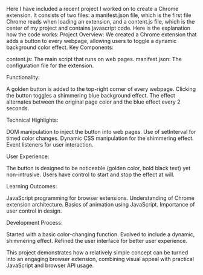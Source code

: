 Here I have included a recent project I worked on to create a Chrome extension.
It consists of two files: a manifest.json file,
which is the first file Chrome reads when loading an extension,
and a content.js file,
which is the center of my project and contains javascript code.
Here is the explanation how the code works:
Project Overview:
We created a Chrome extension that adds a button to every webpage, allowing users to toggle a dynamic background color effect.
Key Components:

content.js: The main script that runs on web pages.
manifest.json: The configuration file for the extension.


Functionality:

A golden button is added to the top-right corner of every webpage.
Clicking the button toggles a shimmering blue background effect.
The effect alternates between the original page color and the blue effect every 2 seconds.


Technical Highlights:

DOM manipulation to inject the button into web pages.
Use of setInterval for timed color changes.
Dynamic CSS manipulation for the shimmering effect.
Event listeners for user interaction.


User Experience:

The button is designed to be noticeable (golden color, bold black text) yet non-intrusive.
Users have control to start and stop the effect at will.


Learning Outcomes:

JavaScript programming for browser extensions.
Understanding of Chrome extension architecture.
Basics of animation using JavaScript.
Importance of user control in design.


Development Process:

Started with a basic color-changing function.
Evolved to include a dynamic, shimmering effect.
Refined the user interface for better user experience.



This project demonstrates how a relatively simple concept can be turned into an engaging browser extension, combining visual appeal with practical JavaScript and browser API usage.
